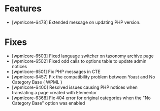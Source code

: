 # Features
* [wpmlcore-6478] Extended message on updating PHP version.

# Fixes
* [wpmlcore-6503] Fixed language switcher on taxonomy archive page
* [wpmlcore-6502] Fixed odd calls to options table to update admin notices
* [wpmlcore-6501] Fix PHP messages in CTE
* [wpmlcore-6457] Fix the compatibility problem between Yoast and No Category Base ( WPML )
* [wpmlcore-6400] Resolved issues causing PHP notices when translating a page created with Elementor
* [wpmlcore-6368] Fix 404 error for original categories when the "No Category Base" option was enabled